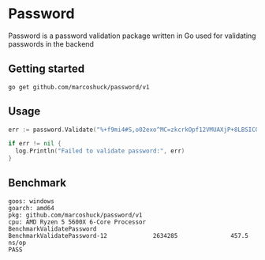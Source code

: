 # Password
Password is a password validation package written in Go used for validating passwords in the backend

## Getting started
```shell
go get github.com/marcoshuck/password/v1
```

## Usage
```go
err := password.Validate("%+f9mi4#S,o02exo^MC=zkcrkOpf12VMUAXjP+8LBSICO.{vJO")

if err != nil {
  log.Println("Failed to validate password:", err)
}
```


## Benchmark
```
goos: windows
goarch: amd64
pkg: github.com/marcoshuck/password/v1
cpu: AMD Ryzen 5 5600X 6-Core Processor
BenchmarkValidatePassword
BenchmarkValidatePassword-12             2634285               457.5 ns/op
PASS
```
